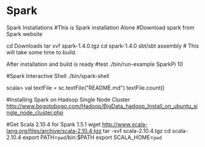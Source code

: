 # Spark
Spark Installations
#This is Spark installation Alone
#Download spark from Spark website

cd Downloads
tar xvf spark-1.4.0.tgz
cd spark-1.4.0
sbt/sbt  assembly # This will take some time to build.

After installation and build is ready
#test
./bin/run-example SparkPi 10

#Spark Interactive Shell
./bin/spark-shell

scala> val textFile = sc.textFile("README.md")
textFile.count()

#Installing Spark on Hadoop Single Node Cluster 
http://www.bogotobogo.com/Hadoop/BigData_hadoop_Install_on_ubuntu_single_node_cluster.php

#Get Scala 2.10.4 for Spark 1.5.1 
wget http://www.scala-lang.org/files/archive/scala-2.10.4.tgz
tar -xvf scala-2.10.4.tgz
cd scala-2.10.4
export PATH=`pwd`/bin:$PATH
export SCALA_HOME=`pwd`
